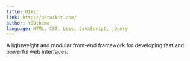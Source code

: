```yaml
---
title: UIkit
link: http://getuikit.com/
author: YOOtheme
language: HTML, CSS, Less, JavaScript, jQuery
---
```


A lightweight and modular front-end framework for developing fast and powerful web interfaces.
